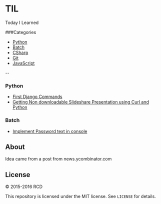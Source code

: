 # TIL
Today I Learned 

###Categories

* [Python](#python)
* [Batch](#batch)
* [CSharp](#csharp)
* [Git](#git)
* [JavaScript](#javascript)

--

### Python

- [First Django Commands](python/first-django-commands.md)
- [Getting Non downloadable Slideshare Presentation using Curl and Python](python/Getting-Non-downloadable-Slideshare-Presentation-using-Curl-and-Python.md)

### Batch
- [Implement Password text in console](batch/implement-password-text-in-console.md)

## About

Idea came from a post from news.ycombinator.com

## License

&copy; 2015-2016 RCD

This repository is licensed under the MIT license. See `LICENSE` for
details.